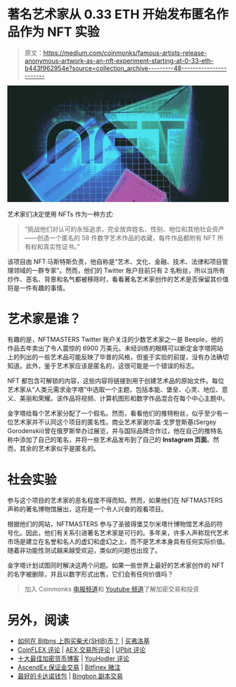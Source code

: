 # 著名艺术家从 0.33 ETH 开始发布匿名作品作为 NFT 实验

> 原文：<https://medium.com/coinmonks/famous-artists-release-anonymous-artwork-as-an-nft-experiment-starting-at-0-33-eth-b443f962954e?source=collection_archive---------48----------------------->

![](img/dfc5ebecf3fdc8d5c378872c5f338580.png)

艺术家们决定使用 NFTs 作为一种方式:

> “挑战他们对认可的永恒追求，完全放弃姓名、性别、地位和其他社会资产——创造一个匿名的 58 件数字艺术作品的收藏，每件作品都附有 NFT 所有权和真实性证书。”

该项目由 NFT·马斯特斯负责，他自称是“艺术、文化、金融、技术、法律和项目管理领域的一群专家”。然而，他们的 Twitter 账户目前只有 2 名粉丝，所以当所有炒作、恶名、背景和名气都被移除时，看看著名艺术家创作的艺术是否保留其价值将是一件有趣的事情。

# 艺术家是谁？

有趣的是，NFTMASTERS Twitter 账户关注的少数艺术家之一是 Beeple，他的作品去年卖出了令人震惊的 6900 万美元。未经训练的眼睛可以断定金字塔网站上的列出的一些艺术品可能反映了毕普的风格，但鉴于实验的前提，没有办法确切知道。此外，鉴于艺术家应该是匿名的，这很可能是一个错误的标志。

NFT 都包含可解锁的内容，这些内容将链接到用于创建艺术品的原始文件。每位艺术家从“人类元需求金字塔”中选取一个主题，包括本能、堡垒、心灵、地位、意义、美丽和荣耀。该作品将视频、计算机图形和数字作品混合在每个中心主题中。

金字塔给每个艺术家分配了一个假名。然而，看看他们的推特粉丝，似乎至少有一位艺术家并不认同这个项目的匿名性。商业艺术家谢尔盖·戈罗登斯基(Sergey Gorodenskii)曾在俄罗斯举办过展览，并与国际品牌合作过，他在自己的推特名称中添加了自己的笔名，并将一些艺术品发布到了自己的 **Instagram 页面**。然而，其余的艺术家似乎是匿名的。

# 社会实验

参与这个项目的艺术家的恶名程度不得而知。然而，如果他们在 NFTMASTERS 声称的著名博物馆展出，这将是一个令人兴奋的观看项目。

根据他们的网站，NFTMASTERS 参与了圣彼得堡艾尔米塔什博物馆艺术品的符号化。因此，他们有关系引进著名艺术家是可行的。多年来，许多人声称现代艺术市场是建立在名誉和名人的虚幻和虚幻之上，而不是艺术本身具有任何实际价值。随着非功能性测试越来越受欢迎，类似的问题也出现了。

金字塔计划试图同时解决这两个问题。如果一些世界上最好的艺术家创作的 NFT 的名字被删除，并且以数字形式出售，它们会有任何价值吗？

> 加入 Coinmonks [电报频道](https://t.me/coincodecap)和 [Youtube 频道](https://www.youtube.com/c/coinmonks/videos)了解加密交易和投资

# 另外，阅读

*   [如何在 Bitbns 上购买柴犬(SHIB)币？](https://coincodecap.com/buy-shiba-bitbns) | [买弗洛基](https://coincodecap.com/buy-floki-inu-token)
*   [CoinFLEX 评论](https://coincodecap.com/coinflex-review) | [AEX 交易所评论](https://coincodecap.com/aex-exchange-review) | [UPbit 评论](https://coincodecap.com/upbit-review)
*   [十大最佳加密货币博客](https://coincodecap.com/best-cryptocurrency-blogs) | [YouHodler 评论](https://coincodecap.com/youhodler-review)
*   [AscendEx 保证金交易](https://coincodecap.com/ascendex-margin-trading) | [Bitfinex 赌注](https://coincodecap.com/bitfinex-staking)
*   [最好的卡达诺钱包](https://coincodecap.com/best-cardano-wallets) | [Bingbon 副本交易](https://coincodecap.com/bingbon-copy-trading)
